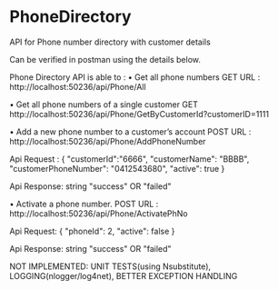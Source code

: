 # PhoneDirectory
API for Phone number directory with customer details

Can be verified in postman using the details below.

Phone Directory API is able to :
•	Get all phone numbers
GET
URL : http://localhost:50236/api/Phone/All

•	Get all phone numbers of a single customer
GET
http://localhost:50236/api/Phone/GetByCustomerId?customerID=1111

•	Add a new phone number to a customer’s account
POST
URL : http://localhost:50236/api/Phone/AddPhoneNumber

Api Request : 
{
	"customerId":"6666",
	"customerName": "BBBB",
	"customerPhoneNumber": "0412543680",
	"active": true
}

Api Response: string
"success" OR "failed"

•	Activate a phone number. 
POST
URL : http://localhost:50236/api/Phone/ActivatePhNo

Api Request: 
{
	"phoneId": 2,
	"active": false
}

Api Response: string
"success" OR "failed"




NOT IMPLEMENTED:
UNIT TESTS(using Nsubstitute),
LOGGING(nlogger/log4net),
BETTER EXCEPTION HANDLING
